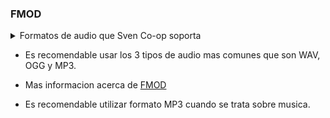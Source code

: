### FMOD

<details><summary>Formatos de audio que Sven Co-op soporta</summary>
<p>

- AT9
- AIFF
- ASF
- ASX
- CELT
- DLS
- FLAC
- FSB
- IT
- M3U
- MID
- MOD
- MP2
- MP3
- OGG
- PLS
- S3M
- VAG
- WAV
- WAX
- WMA
- XM

</p>
</details>

- Es recomendable usar los 3 tipos de audio mas comunes que son WAV, OGG y MP3.

- Mas informacion acerca de [FMOD](https://documentation.help/FMOD-Ex/introduction.html)

- Es recomendable utilizar formato MP3 cuando se trata sobre musica.